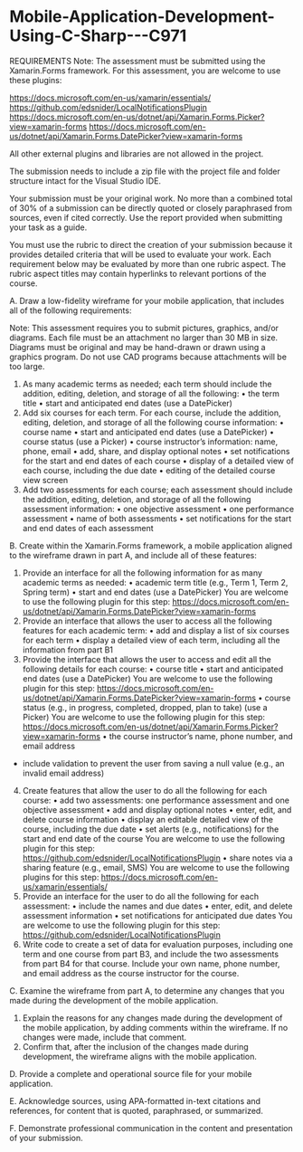 # Mobile-Application-Development-Using-C-Sharp---C971
REQUIREMENTS
Note: The assessment must be submitted using the Xamarin.Forms framework. 
For this assessment, you are welcome to use these plugins:

https://docs.microsoft.com/en-us/xamarin/essentials/
https://github.com/edsnider/LocalNotificationsPlugin
https://docs.microsoft.com/en-us/dotnet/api/Xamarin.Forms.Picker?view=xamarin-forms
https://docs.microsoft.com/en-us/dotnet/api/Xamarin.Forms.DatePicker?view=xamarin-forms

All other external plugins and libraries are not allowed in the project.

The submission needs to include a zip file with the project file and folder structure intact for the Visual Studio IDE.

Your submission must be your original work. No more than a combined total of 30% of a submission can be directly quoted or closely paraphrased from sources, even if cited correctly. Use the report provided when submitting your task as a guide.

 You must use the rubric to direct the creation of your submission because it provides detailed criteria that will be used to evaluate your work. Each requirement below may be evaluated by more than one rubric aspect. The rubric aspect titles may contain hyperlinks to relevant portions of the course.

A.  Draw a low-fidelity wireframe for your mobile application, that includes all of the following requirements:

Note: This assessment requires you to submit pictures, graphics, and/or diagrams. Each file must be an attachment no larger than 30 MB in size. Diagrams must be original and may be hand-drawn or drawn using a graphics program. Do not use CAD programs because attachments will be too large.


1.  As many academic terms as needed; each  term should include the addition, editing, deletion, and storage of all  the following:
•   the term title
•   start and anticipated end dates (use a DatePicker)
2.  Add six courses for each  term. For each  course, include the addition, editing, deletion, and storage of all  the following course information:
•   course name
•   start and anticipated end dates (use a DatePicker)
•   course status (use a Picker)
•   course instructor’s information: name, phone, email
•   add, share, and display optional notes
•   set notifications for the start and end dates of each  course 
•   display of a detailed view of each  course, including the due date
•   editing of the detailed course view screen
3.  Add two assessments for each  course; each  assessment should include the addition, editing, deletion, and storage of all  the following assessment information:
•   one objective assessment
•   one performance assessment
•   name of both  assessments
•   set notifications for the start and end dates of each  assessment

B.  Create within the Xamarin.Forms framework, a mobile application aligned to the wireframe drawn in part A, and include all  of these features:
1.  Provide an interface for all  the following information for as many academic terms as needed:
•   academic term title (e.g., Term 1, Term 2, Spring term)
•   start and end dates (use a DatePicker)
                       You are welcome to use the following plugin for this step:
                        https://docs.microsoft.com/en-us/dotnet/api/Xamarin.Forms.DatePicker?view=xamarin-forms
2.  Provide an interface that allows the user to access all the following features for each academic term:
•   add and display a list of six courses for each term
•   display a detailed view of each  term, including all  the information from part B1
3.  Provide the interface that allows the user to access and edit all  the following details for each course:
•   course title
•   start and anticipated end dates (use a DatePicker)
      You are welcome to use the following plugin for this step:
                         https://docs.microsoft.com/en-us/dotnet/api/Xamarin.Forms.DatePicker?view=xamarin-forms
•   course status (e.g., in progress, completed, dropped, plan to take) (use a Picker)
                       You are welcome to use the following plugin for this step:
                         https://docs.microsoft.com/en-us/dotnet/api/Xamarin.Forms.Picker?view=xamarin-forms
•   the course instructor’s name, phone number, and email address
- include validation to prevent the user from saving a null value (e.g., an invalid email address)
4.  Create features that allow the user to do all  the following for each course:
•   add two assessments: one performance assessment and one objective assessment
•   add and display optional notes
•   enter, edit, and delete course information
•   display an editable detailed view of the course, including the due date
•   set alerts (e.g., notifications) for the start and end date of the course
      You are welcome to use the following plugin for this step:
       https://github.com/edsnider/LocalNotificationsPlugin
•   share notes via a sharing feature (e.g., email, SMS)
     You are welcome to use the following plugins for this step:
                        https://docs.microsoft.com/en-us/xamarin/essentials/
5.  Provide an interface for the user to do all  the following for each  assessment:
•   include the names and due dates
•   enter, edit, and delete assessment information
•   set notifications for anticipated due dates
     You are welcome to use the following plugin for this step:
      https://github.com/edsnider/LocalNotificationsPlugin
6.  Write code to create a set of data for evaluation purposes, including one term and one course from part B3, and include the two assessments from part B4 for that course. Include your own name, phone number, and email address as the course instructor for the course.

C.  Examine the wireframe from part A, to determine any changes that you made during the development of the mobile application.
1.  Explain the reasons for any changes made during the development of the mobile application, by adding comments within the wireframe. If no changes were made, include that comment.
2.   Confirm that, after the inclusion of the changes made during development, the wireframe aligns with the mobile application.

D.  Provide a complete and operational source file for your mobile application.

E.  Acknowledge sources, using APA-formatted in-text citations and references, for content that is quoted, paraphrased, or summarized.

F.  Demonstrate professional communication in the content and presentation of your submission.
